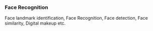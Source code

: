 ### Face Recognition 

Face landmark identification,  Face Recognition, Face detection, Face similarity, Digital makeup etc.


